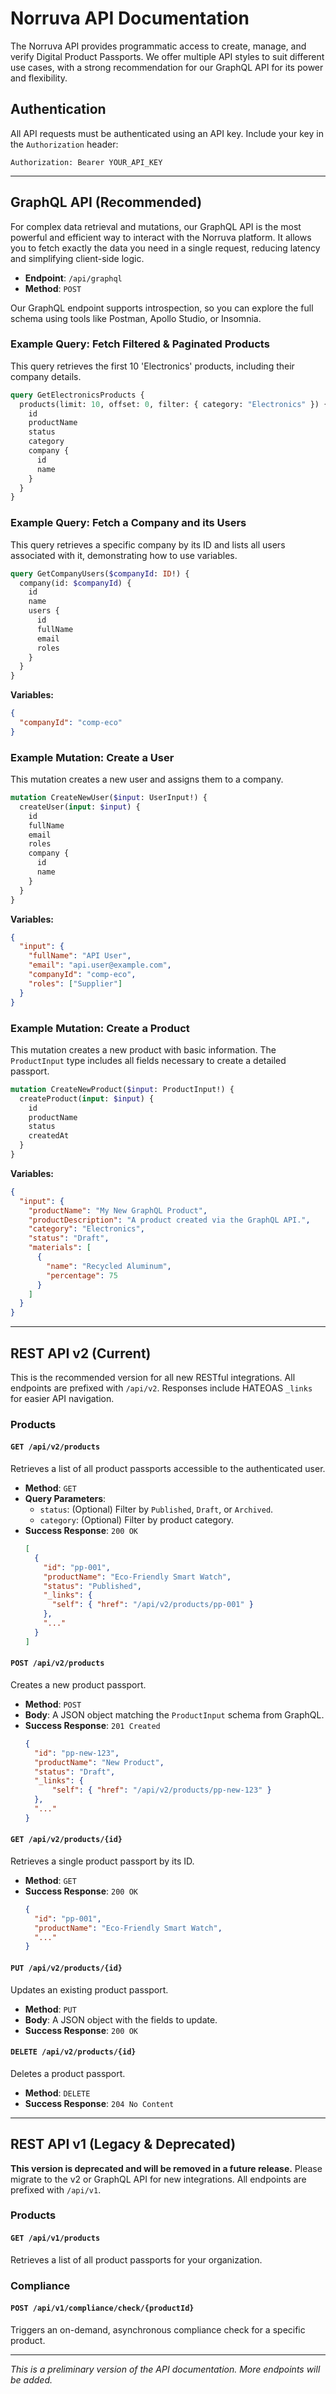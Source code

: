# Norruva API Documentation

The Norruva API provides programmatic access to create, manage, and verify Digital Product Passports. We offer multiple API styles to suit different use cases, with a strong recommendation for our GraphQL API for its power and flexibility.

## Authentication

All API requests must be authenticated using an API key. Include your key in the `Authorization` header:

`Authorization: Bearer YOUR_API_KEY`

---

## GraphQL API (Recommended)

For complex data retrieval and mutations, our GraphQL API is the most powerful and efficient way to interact with the Norruva platform. It allows you to fetch exactly the data you need in a single request, reducing latency and simplifying client-side logic.

- **Endpoint**: `/api/graphql`
- **Method**: `POST`

Our GraphQL endpoint supports introspection, so you can explore the full schema using tools like Postman, Apollo Studio, or Insomnia.

### Example Query: Fetch Filtered & Paginated Products

This query retrieves the first 10 'Electronics' products, including their company details.

```graphql
query GetElectronicsProducts {
  products(limit: 10, offset: 0, filter: { category: "Electronics" }) {
    id
    productName
    status
    category
    company {
      id
      name
    }
  }
}
```

### Example Query: Fetch a Company and its Users

This query retrieves a specific company by its ID and lists all users associated with it, demonstrating how to use variables.

```graphql
query GetCompanyUsers($companyId: ID!) {
  company(id: $companyId) {
    id
    name
    users {
      id
      fullName
      email
      roles
    }
  }
}
```

**Variables:**
```json
{
  "companyId": "comp-eco"
}
```

### Example Mutation: Create a User

This mutation creates a new user and assigns them to a company.

```graphql
mutation CreateNewUser($input: UserInput!) {
  createUser(input: $input) {
    id
    fullName
    email
    roles
    company {
      id
      name
    }
  }
}
```

**Variables:**
```json
{
  "input": {
    "fullName": "API User",
    "email": "api.user@example.com",
    "companyId": "comp-eco",
    "roles": ["Supplier"]
  }
}
```

### Example Mutation: Create a Product

This mutation creates a new product with basic information. The `ProductInput` type includes all fields necessary to create a detailed passport.

```graphql
mutation CreateNewProduct($input: ProductInput!) {
  createProduct(input: $input) {
    id
    productName
    status
    createdAt
  }
}
```

**Variables:**
```json
{
  "input": {
    "productName": "My New GraphQL Product",
    "productDescription": "A product created via the GraphQL API.",
    "category": "Electronics",
    "status": "Draft",
    "materials": [
      {
        "name": "Recycled Aluminum",
        "percentage": 75
      }
    ]
  }
}
```

---

## REST API v2 (Current)

This is the recommended version for all new RESTful integrations. All endpoints are prefixed with `/api/v2`. Responses include HATEOAS `_links` for easier API navigation.

### Products

#### `GET /api/v2/products`

Retrieves a list of all product passports accessible to the authenticated user.

- **Method**: `GET`
- **Query Parameters**:
    -   `status`: (Optional) Filter by `Published`, `Draft`, or `Archived`.
    -   `category`: (Optional) Filter by product category.
-   **Success Response**: `200 OK`
    ```json
    [
      {
        "id": "pp-001",
        "productName": "Eco-Friendly Smart Watch",
        "status": "Published",
        "_links": {
          "self": { "href": "/api/v2/products/pp-001" }
        },
        "..."
      }
    ]
    ```

#### `POST /api/v2/products`

Creates a new product passport.

-   **Method**: `POST`
-   **Body**: A JSON object matching the `ProductInput` schema from GraphQL.
-   **Success Response**: `201 Created`
    ```json
    {
      "id": "pp-new-123",
      "productName": "New Product",
      "status": "Draft",
      "_links": {
          "self": { "href": "/api/v2/products/pp-new-123" }
      },
      "..."
    }
    ```

#### `GET /api/v2/products/{id}`

Retrieves a single product passport by its ID.

-   **Method**: `GET`
-   **Success Response**: `200 OK`
    ```json
    {
      "id": "pp-001",
      "productName": "Eco-Friendly Smart Watch",
      "..."
    }
    ```

#### `PUT /api/v2/products/{id}`

Updates an existing product passport.

-   **Method**: `PUT`
-   **Body**: A JSON object with the fields to update.
-   **Success Response**: `200 OK`

#### `DELETE /api/v2/products/{id}`

Deletes a product passport.

-   **Method**: `DELETE`
-   **Success Response**: `204 No Content`

---

## REST API v1 (Legacy & Deprecated)

**This version is deprecated and will be removed in a future release.** Please migrate to the v2 or GraphQL API for new integrations. All endpoints are prefixed with `/api/v1`.

### Products

#### `GET /api/v1/products`
Retrieves a list of all product passports for your organization.

### Compliance

#### `POST /api/v1/compliance/check/{productId}`
Triggers an on-demand, asynchronous compliance check for a specific product.

---
_This is a preliminary version of the API documentation. More endpoints will be added._
